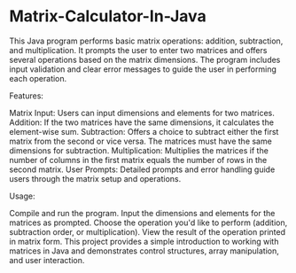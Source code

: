 # Matrix-Calculator-In-Java

This Java program performs basic matrix operations: addition, subtraction, and multiplication. It prompts the user to enter two matrices and offers several operations based on the matrix dimensions. The program includes input validation and clear error messages to guide the user in performing each operation.


Features:

Matrix Input: Users can input dimensions and elements for two matrices.
Addition: If the two matrices have the same dimensions, it calculates the element-wise sum.
Subtraction: Offers a choice to subtract either the first matrix from the second or vice versa. The matrices must have the same dimensions for subtraction.
Multiplication: Multiplies the matrices if the number of columns in the first matrix equals the number of rows in the second matrix.
User Prompts: Detailed prompts and error handling guide users through the matrix setup and operations.


Usage:

Compile and run the program.
Input the dimensions and elements for the matrices as prompted.
Choose the operation you'd like to perform (addition, subtraction order, or multiplication).
View the result of the operation printed in matrix form.
This project provides a simple introduction to working with matrices in Java and demonstrates control structures, array manipulation, and user interaction.
